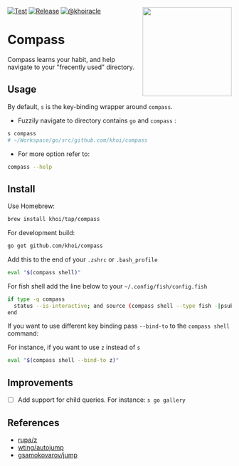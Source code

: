 [![Test](https://github.com/khoi/compass/workflows/test/badge.svg)](https://github.com/khoi/compass/actions)
[![Release](https://github.com/khoi/compass/workflows/release/badge.svg)](https://github.com/khoi/compass/actions)
[![@khoiracle](https://img.shields.io/badge/contact-@khoiracle-4bbee3.svg?style=flat)](https://twitter.com/khoiracle)
<img width="200" align="right" src="https://github.com/khoi/compass/blob/master/logo.svg">
# Compass
Compass learns your habit, and help navigate to your "frecently used" directory.

## Usage
By default, `s` is the key-binding wrapper around `compass`.

- Fuzzily navigate to directory contains `go` and `compass` :

```bash
s compass
# ~/Workspace/go/src/github.com/khoi/compass
```

- For more option refer to:

```bash
compass --help
```

## Install

Use Homebrew:

```bash
brew install khoi/tap/compass
```

For development build:

```bash
go get github.com/khoi/compass
```

Add this to the end of your `.zshrc` or `.bash_profile` 

```bash
eval "$(compass shell)"
```

For fish shell add the line below to your `~/.config/fish/config.fish`

```bash
if type -q compass
  status --is-interactive; and source (compass shell --type fish -|psub)
end
```

If you want to use different key binding pass `--bind-to` to the `compass shell` command:

For instance, if you want to use `z` instead of `s`

```bash
eval "$(compass shell --bind-to z)"
```

## Improvements

- [ ] Add support for child queries. For instance: `s go gallery` 

## References

- [rupa/z](https://github.com/rupa/z)
- [wting/autojump](https://github.com/wting/autojump)
- [gsamokovarov/jump](https://github.com/gsamokovarov/jump)
